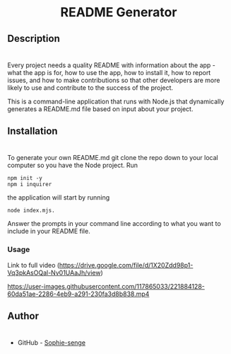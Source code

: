 <h1 align="center">README Generator</h1> 
  

## Description
 #
Every project needs a quality README with information about the app - what the app is for, how to use the app, how to install it, how to report issues, and how to make contributions so that other developers are more likely to use and contribute to the success of the project.

This is a command-line application that runs with Node.js that dynamically generates a README.md file based on input about your project.
 
## Installation
#

To generate your own README.md git clone the repo down to your local computer so you have the Node project.
Run
```
npm init -y
npm i inquirer 
 ```

the application will start by running 
```
node index.mjs.
```

Answer the prompts in your command line according to what you want to include in your README file.

### Usage
Link to full video (https://drive.google.com/file/d/1X20Zdd98p1-Vq3pkAsOQal-Nv01UAaJh/view)



https://user-images.githubusercontent.com/117865033/221884128-60da51ae-2286-4eb9-a291-230fa3d8b838.mp4


## Author
#
- GitHub - [Sophie-senge](https://github.com/Sophie-senge)

